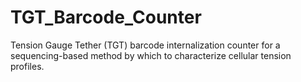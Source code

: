 # TGT_Barcode_Counter
Tension Gauge Tether (TGT) barcode internalization counter for a sequencing-based method by which to characterize cellular tension profiles.

